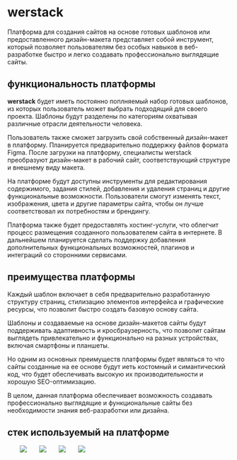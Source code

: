 # werstack

Платформа для создания сайтов на основе готовых шаблонов или предоставленного дизайн-макета представляет собой инструмент, который позволяет пользователям без особых навыков в веб-разработке быстро и легко создавать профессионально выглядящие сайты.

## функциональность платформы

<strong>werstack</strong> будет иметь постоянно поплняемый набор готовых шаблонов, из которых пользователь может выбрать подходящий для своего проекта. Шаблоны будут разделены по категориям охватывая различные отрасли деятельности человека. 

Пользователь также сможет загрузить свой собственный дизайн-макет в платформу. Планируется предварительно поддержку файлов формата Figma. После загрузки на платформу, специалисты werstack преобразуют дизайн-макет в рабочий сайт, соответствующий структуре и внешнему виду макета.

На платформе будут доступны инструменты для редактирования содержимого, задания стилей, добавления и удаления страниц и другие функциональные возможности. Пользователи смогут изменять текст, изображения, цвета и другие параметры сайта, чтобы он лучше соответствовал их потребностям и брендингу.

Платформа также будет предоставлять хостинг-услуги, что облегчит процесс размещения созданного пользователем сайта в интернете. В дальнейшем планируется сделать поддержку добавления дополнительных функциональных возможностей, плагинов и интеграций со сторонними сервисами.

## преимущества платформы

Каждый шаблон включает в себя предварительно разработанную структуру страниц, стилизацию элементов интерфейса и графические ресурсы, что позволит быстро создать базовую основу сайта.

Шаблоны и создаваемые на основе дизайн-макетов сайты будут поддерживать адаптивность и кросбраузерность, что позволит сайтам выглядеть привлекательно и функционально на разных устройствах, включая смартфоны и планшеты.

Но одним из основных преимуществ платформы будет являться то что сайты созданные на ее основе будут иеть костомный и симантический код, что будет обеспечивать высокую их производительности и хорошую SEO-оптимизацию.

В целом, данная платформа обеспечивает возможность создавать профессионально выглядящие и функциональные сайты без необходимости знания веб-разработки или дизайна.

## стек используемый на платформе

&emsp;&emsp;<img src="https://img.icons8.com/ultraviolet/38/000000/react--v1.png"/>&emsp;&emsp;<img src="https://img.icons8.com/fluency/38/000000/node-js.png"/>&emsp;&emsp;<img src="https://img.icons8.com/color/48/000000/express-js.png" />&emsp;&emsp;<img src="https://img.icons8.com/color/38/000000/mongodb.png" />